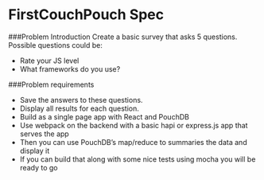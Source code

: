 # FirstCouchPouch Spec

###Problem Introduction
Create a basic survey that asks 5 questions. 
Possible questions could be: 

  - Rate your JS level
  - What frameworks do you use?

###Problem requirements
  - Save the answers to these questions.
  - Display all results for each question.
  - Build as a single page app with React and PouchDB
  - Use webpack on the backend with a basic hapi or express.js app that serves the app
  - Then you can use PouchDB’s map/reduce to summaries the data and display it
  - If you can build that along with some nice tests using mocha you will be ready to go
